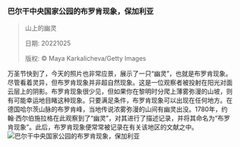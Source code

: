 ### 巴尔干中央国家公园的布罗肯现象，保加利亚
> 山上的幽灵> > 日期: 20221025> > 版权: © Maya Karkalicheva/Getty Images
   
 万圣节快到了，今天的照片也非常应景，展示了一只“幽灵”，也就是布罗肯现象。尽管看着灵异，但布罗肯现象并非超自然现象。这是一位观察者被投射在阳光对面云层上的阴影。布罗肯现象很少见，但如果你在黎明时分爬上薄雾弥漫的山坡，则有可能幸运地目睹这种现象。只要满足条件，布罗肯现象可以出现在任何地方。在德国哈尔茨山脉的布罗肯峰，当地传说浓雾弥漫的山间有幽灵出没。1780年，约翰·西尔伯施拉格在此观察到了“幽灵”，对其进行了描述记录，并将其命名为“布罗肯现象”。此后，布罗肯现象便常常被记录在有关该地区的文献之中。
![巴尔干中央国家公园的布罗肯现象，保加利亚](https://s.cn.bing.net/th?id=OHR.BrockenSpecter_ZH-CN5278743909_1920x1080.jpg&rf=LaDigue_1920x1080.jpg)
